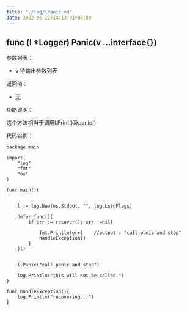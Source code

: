 ```yaml
---
title: "./log/lPanic.md"
date: 2022-05-12T14:13:01+08:00
---
```

## func (l *Logger) Panic(v ...interface{})

参数列表：

- v 待输出参数列表

返回值：

- 无

功能说明：

这个方法相当于调用l.Print()及panic()

代码实例：

	package main

	import(
		"log"
		"fmt"
		"os"
	)

	func main(){


		l := log.New(os.Stdout, "", log.LstdFlags)

		defer func(){
			if err := recover(); err !=nil{

				fmt.Println(err)	//output : "call panic and stop"
				handleException()
			}
		}()


		l.Panic("call panic and stop")

		log.Println("this will not be called.")
	}

	func handleException(){
		log.Println("recovering...")
	}

